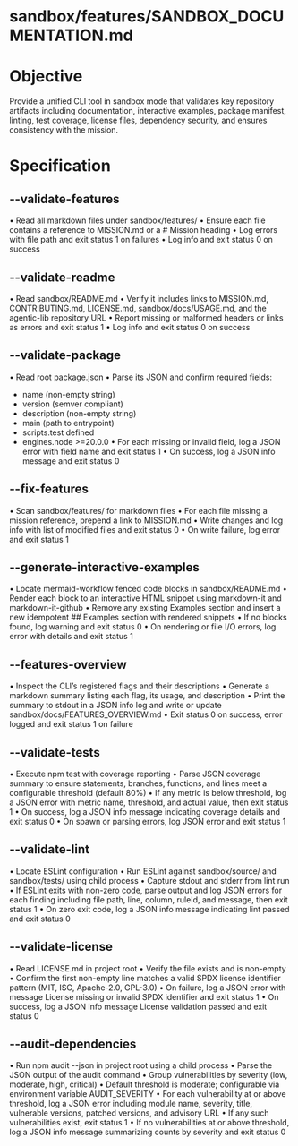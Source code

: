# sandbox/features/SANDBOX_DOCUMENTATION.md

# Objective

Provide a unified CLI tool in sandbox mode that validates key repository artifacts including documentation, interactive examples, package manifest, linting, test coverage, license files, dependency security, and ensures consistency with the mission.

# Specification

## --validate-features
 • Read all markdown files under sandbox/features/
 • Ensure each file contains a reference to MISSION.md or a # Mission heading
 • Log errors with file path and exit status 1 on failures
 • Log info and exit status 0 on success

## --validate-readme
 • Read sandbox/README.md
 • Verify it includes links to MISSION.md, CONTRIBUTING.md, LICENSE.md, sandbox/docs/USAGE.md, and the agentic-lib repository URL
 • Report missing or malformed headers or links as errors and exit status 1
 • Log info and exit status 0 on success

## --validate-package
 • Read root package.json
 • Parse its JSON and confirm required fields:
   - name (non-empty string)
   - version (semver compliant)
   - description (non-empty string)
   - main (path to entrypoint)
   - scripts.test defined
   - engines.node >=20.0.0
 • For each missing or invalid field, log a JSON error with field name and exit status 1
 • On success, log a JSON info message and exit status 0

## --fix-features
 • Scan sandbox/features/ for markdown files
 • For each file missing a mission reference, prepend a link to MISSION.md
 • Write changes and log info with list of modified files and exit status 0
 • On write failure, log error and exit status 1

## --generate-interactive-examples
 • Locate mermaid-workflow fenced code blocks in sandbox/README.md
 • Render each block to an interactive HTML snippet using markdown-it and markdown-it-github
 • Remove any existing Examples section and insert a new idempotent ## Examples section with rendered snippets
 • If no blocks found, log warning and exit status 0
 • On rendering or file I/O errors, log error with details and exit status 1

## --features-overview
 • Inspect the CLI’s registered flags and their descriptions
 • Generate a markdown summary listing each flag, its usage, and description
 • Print the summary to stdout in a JSON info log and write or update sandbox/docs/FEATURES_OVERVIEW.md
 • Exit status 0 on success, error logged and exit status 1 on failure

## --validate-tests
 • Execute npm test with coverage reporting
 • Parse JSON coverage summary to ensure statements, branches, functions, and lines meet a configurable threshold (default 80%)
 • If any metric is below threshold, log a JSON error with metric name, threshold, and actual value, then exit status 1
 • On success, log a JSON info message indicating coverage details and exit status 0
 • On spawn or parsing errors, log JSON error and exit status 1

## --validate-lint
 • Locate ESLint configuration
 • Run ESLint against sandbox/source/ and sandbox/tests/ using child process
 • Capture stdout and stderr from lint run
 • If ESLint exits with non-zero code, parse output and log JSON errors for each finding including file path, line, column, ruleId, and message, then exit status 1
 • On zero exit code, log a JSON info message indicating lint passed and exit status 0

## --validate-license
 • Read LICENSE.md in project root
 • Verify the file exists and is non-empty
 • Confirm the first non-empty line matches a valid SPDX license identifier pattern (MIT, ISC, Apache-2.0, GPL-3.0)
 • On failure, log a JSON error with message License missing or invalid SPDX identifier and exit status 1
 • On success, log a JSON info message License validation passed and exit status 0

## --audit-dependencies
 • Run npm audit --json in project root using a child process
 • Parse the JSON output of the audit command
 • Group vulnerabilities by severity (low, moderate, high, critical)
 • Default threshold is moderate; configurable via environment variable AUDIT_SEVERITY
 • For each vulnerability at or above threshold, log a JSON error including module name, severity, title, vulnerable versions, patched versions, and advisory URL
 • If any such vulnerabilities exist, exit status 1
 • If no vulnerabilities at or above threshold, log a JSON info message summarizing counts by severity and exit status 0

